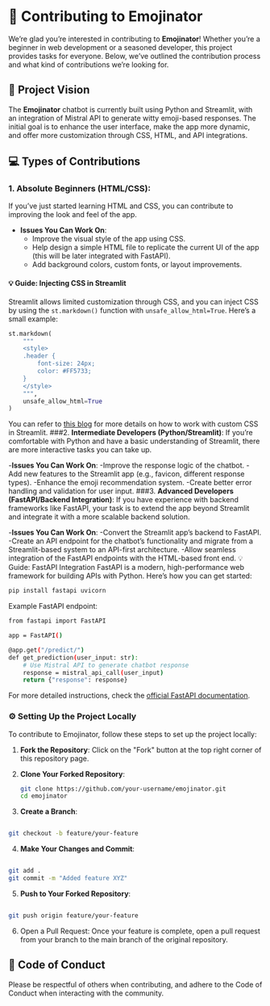 

# 🤝 Contributing to Emojinator

We’re glad you’re interested in contributing to **Emojinator**! Whether you’re a beginner in web development or a seasoned developer, this project provides tasks for everyone. Below, we’ve outlined the contribution process and what kind of contributions we’re looking for.

## 📌 Project Vision

The **Emojinator** chatbot is currently built using Python and Streamlit, with an integration of Mistral API to generate witty emoji-based responses. The initial goal is to enhance the user interface, make the app more dynamic, and offer more customization through CSS, HTML, and API integrations.

## 💻 Types of Contributions

### 1. **Absolute Beginners (HTML/CSS)**:
If you’ve just started learning HTML and CSS, you can contribute to improving the look and feel of the app.

- **Issues You Can Work On**:
  - Improve the visual style of the app using CSS.
  - Help design a simple HTML file to replicate the current UI of the app (this will be later integrated with FastAPI).
  - Add background colors, custom fonts, or layout improvements.
  
#### 💡 Guide: Injecting CSS in Streamlit

Streamlit allows limited customization through CSS, and you can inject CSS by using the `st.markdown()` function with `unsafe_allow_html=True`. Here’s a small example:
```python
st.markdown(
    """
    <style>
    .header { 
        font-size: 24px; 
        color: #FF5733;
    }
    </style>
    """,
    unsafe_allow_html=True
)
```
You can refer to [this blog](https://blog.streamlit.io/3-tips-for-better-streamlit-apps/) for more details on how to work with custom CSS in Streamlit.
###2. **Intermediate Developers (Python/Streamlit)**:
If you’re comfortable with Python and have a basic understanding of Streamlit, there are more interactive tasks you can take up.

-**Issues You Can Work On**:
-Improve the response logic of the chatbot.
-Add new features to the Streamlit app (e.g., favicon, different response types).
-Enhance the emoji recommendation system.
-Create better error handling and validation for user input.
###3. **Advanced Developers (FastAPI/Backend Integration)**:
If you have experience with backend frameworks like FastAPI, your task is to extend the app beyond Streamlit and integrate it with a more scalable backend solution.

-**Issues You Can Work On**:
-Convert the Streamlit app’s backend to FastAPI.
-Create an API endpoint for the chatbot’s functionality and migrate from a Streamlit-based system to an API-first architecture.
-Allow seamless integration of the FastAPI endpoints with the HTML-based front end.
💡 Guide: FastAPI Integration
FastAPI is a modern, high-performance web framework for building APIs with Python. Here’s how you can get started:

```bash
pip install fastapi uvicorn
```
Example FastAPI endpoint:
```bash
from fastapi import FastAPI

app = FastAPI()

@app.get("/predict/")
def get_prediction(user_input: str):
    # Use Mistral API to generate chatbot response
    response = mistral_api_call(user_input)
    return {"response": response}
```
For more detailed instructions, check the [official FastAPI documentation](https://fastapi.tiangolo.com/).
### ⚙️ **Setting Up the Project Locally**
To contribute to Emojinator, follow these steps to set up the project locally:

1. **Fork the Repository**:
Click on the "Fork" button at the top right corner of this repository page.

2. **Clone Your Forked Repository**:
   ```bash
   git clone https://github.com/your-username/emojinator.git
   cd emojinator
   ```
3. **Create a Branch**:
```bash

git checkout -b feature/your-feature
```
4. **Make Your Changes and Commit**:
```bash

git add .
git commit -m "Added feature XYZ"
```
5. **Push to Your Forked Repository**:
```bash

git push origin feature/your-feature
```
6. Open a Pull Request:
Once your feature is complete, open a pull request from your branch to the main branch of the original repository.
## 📝 **Code of Conduct**
Please be respectful of others when contributing, and adhere to the Code of Conduct when interacting with the community.
